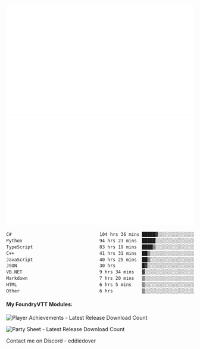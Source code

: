 
![](https://raw.githubusercontent.com/eddiedover/ghstats/master/generated/overview.svg)
![](https://raw.githubusercontent.com/eddiedover/ghstats/master/generated/languages.svg)

<!--START_SECTION:waka-->

```txt
C#                                 104 hrs 36 mins █████▓░░░░░░░░░░░░░░░░░░░   22.49 %
Python                             94 hrs 23 mins  █████░░░░░░░░░░░░░░░░░░░░   20.30 %
TypeScript                         83 hrs 19 mins  ████▒░░░░░░░░░░░░░░░░░░░░   17.91 %
C++                                41 hrs 31 mins  ██▒░░░░░░░░░░░░░░░░░░░░░░   08.93 %
JavaScript                         40 hrs 25 mins  ██▒░░░░░░░░░░░░░░░░░░░░░░   08.69 %
JSON                               30 hrs          █▓░░░░░░░░░░░░░░░░░░░░░░░   06.45 %
VB.NET                             9 hrs 34 mins   ▓░░░░░░░░░░░░░░░░░░░░░░░░   02.06 %
Markdown                           7 hrs 20 mins   ▒░░░░░░░░░░░░░░░░░░░░░░░░   01.58 %
HTML                               6 hrs 5 mins    ▒░░░░░░░░░░░░░░░░░░░░░░░░   01.31 %
Other                              6 hrs           ▒░░░░░░░░░░░░░░░░░░░░░░░░   01.29 %
```

<!--END_SECTION:waka-->

#### My FoundryVTT Modules:

  ![Player Achievements - Latest Release Download Count](https://img.shields.io/badge/dynamic/json?label=Player%20Achievements%20-%20Downloads@latest&query=assets%5B1%5D.download_count&url=https%3A%2F%2Fapi.github.com%2Frepos%2FEddieDover%2Ffvtt-player-achievements%2Freleases%2Flatest)

  ![Party Sheet - Latest Release Download Count](https://img.shields.io/badge/dynamic/json?label=Party%20Sheet%20-%20Downloads@latest&query=assets%5B1%5D.download_count&url=https%3A%2F%2Fapi.github.com%2Frepos%2FEddieDover%2Ffvtt-party-sheet%2Freleases%2Flatest)

<a rel="me" href="https://techhub.social/@EddieDover"></a>

Contact me on Discord - eddiedover
